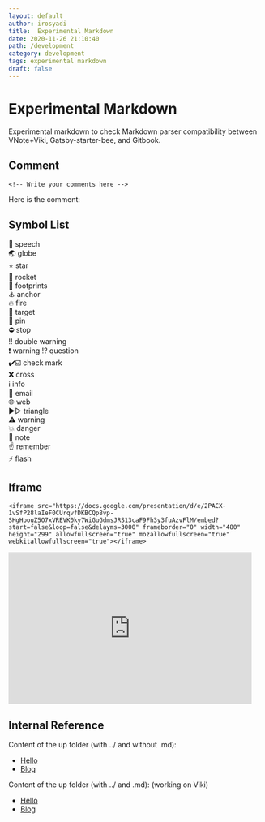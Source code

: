 ```yaml
---
layout: default
author: irosyadi
title:  Experimental Markdown
date: 2020-11-26 21:10:40
path: /development
category: development
tags: experimental markdown
draft: false
---
```


#  Experimental Markdown

Experimental markdown to check Markdown parser compatibility between VNote+Viki, Gatsby-starter-bee, and Gitbook.


## Comment
`<!-- Write your comments here -->`

Here is the comment:  
<!-- Write your comments here -->

## Symbol List

💬 speech  
🌏️ globe  
⭐️ star  
🚀 rocket  
👣 footprints  
⚓️ anchor  
🔥 fire  
🎯 target  
📌 pin  
⛔ stop  
‼️ double warning  
❗️ warning
⁉️ question  
✔️☑️ check mark  
❌ cross  
ℹ️ info  
📧 email  
🌐 web  
▶▷ triangle  
⚠️ warning  
💥 danger  
📝 note  
☝️ remember  
⚡️ flash

## Iframe
```
<iframe src="https://docs.google.com/presentation/d/e/2PACX-1vSfP28laIeF0CUrqvfDKBCQp8vp-SHgHpouZ5O7xVREVK0ky7WiGuGdmsJRS13caF9Fh3y3fuAzvFlM/embed?start=false&loop=false&delayms=3000" frameborder="0" width="480" height="299" allowfullscreen="true" mozallowfullscreen="true" webkitallowfullscreen="true"></iframe>
```

<iframe src="https://docs.google.com/presentation/d/e/2PACX-1vSfP28laIeF0CUrqvfDKBCQp8vp-SHgHpouZ5O7xVREVK0ky7WiGuGdmsJRS13caF9Fh3y3fuAzvFlM/embed?start=false&loop=false&delayms=3000" frameborder="0" width="480" height="299" allowfullscreen="true" mozallowfullscreen="true" webkitallowfullscreen="true"></iframe>

## Internal Reference

Content of the up folder (with ../ and without .md):
- [Hello](../development/hello)
- [Blog](../blog/blog)

Content of the up folder (with ../ and .md): (working on Viki)
- [Hello](../development/hello.md)
- [Blog](../blog/blog.md)